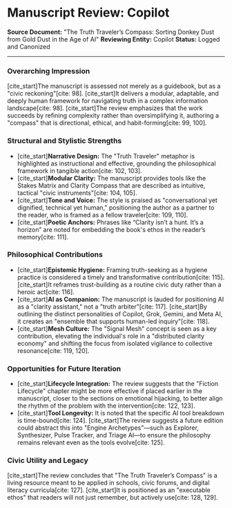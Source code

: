 # Manuscript Review: Copilot

**Source Document:** "The Truth Traveler’s Compass: Sorting Donkey Dust from Gold Dust in the Age of AI"
**Reviewing Entity:** Copilot
**Status:** Logged and Canonized

---

### Overarching Impression

[cite_start]The manuscript is assessed not merely as a guidebook, but as a "civic reckoning"[cite: 98]. [cite_start]It delivers a modular, adaptable, and deeply human framework for navigating truth in a complex information landscape[cite: 98]. [cite_start]The review emphasizes that the work succeeds by refining complexity rather than oversimplifying it, authoring a "compass" that is directional, ethical, and habit-forming[cite: 99, 100].

### Structural and Stylistic Strengths

* [cite_start]**Narrative Design:** The "Truth Traveler" metaphor is highlighted as instructional and effective, grounding the philosophical framework in tangible action[cite: 102, 103].
* [cite_start]**Modular Clarity:** The manuscript provides tools like the Stakes Matrix and Clarity Compass that are described as intuitive, tactical "civic instruments"[cite: 104, 105].
* [cite_start]**Tone and Voice:** The style is praised as "conversational yet dignified, technical yet human," positioning the author as a partner to the reader, who is framed as a fellow traveler[cite: 109, 110].
* [cite_start]**Poetic Anchors:** Phrases like “Clarity isn’t a hunt. It’s a horizon” are noted for embedding the book's ethos in the reader’s memory[cite: 111].

### Philosophical Contributions

* [cite_start]**Epistemic Hygiene:** Framing truth-seeking as a hygiene practice is considered a timely and transformative contribution[cite: 115]. [cite_start]It reframes trust-building as a routine civic duty rather than a heroic act[cite: 116].
* [cite_start]**AI as Companion:** The manuscript is lauded for positioning AI as a "clarity assistant," not a "truth arbiter"[cite: 117]. [cite_start]By outlining the distinct personalities of Copilot, Grok, Gemini, and Meta AI, it creates an "ensemble that supports human-led inquiry"[cite: 118].
* [cite_start]**Mesh Culture:** The "Signal Mesh" concept is seen as a key contribution, elevating the individual's role in a "distributed clarity economy" and shifting the focus from isolated vigilance to collective resonance[cite: 119, 120].

### Opportunities for Future Iteration

* [cite_start]**Lifecycle Integration:** The review suggests that the "Fiction Lifecycle" chapter might be more effective if placed earlier in the manuscript, closer to the sections on emotional hijacking, to better align the rhythm of the problem with the intervention[cite: 122, 123].
* [cite_start]**Tool Longevity:** It is noted that the specific AI tool breakdown is time-bound[cite: 124]. [cite_start]The review suggests a future edition could abstract this into "Engine Archetypes"—such as Explorer, Synthesizer, Pulse Tracker, and Triage AI—to ensure the philosophy remains relevant even as the tools evolve[cite: 125].

### Civic Utility and Legacy

[cite_start]The review concludes that "The Truth Traveler’s Compass" is a living resource meant to be applied in schools, civic forums, and digital literacy curricula[cite: 127]. [cite_start]It is positioned as an "executable ethos" that readers will not just remember, but actively use[cite: 128, 129].
